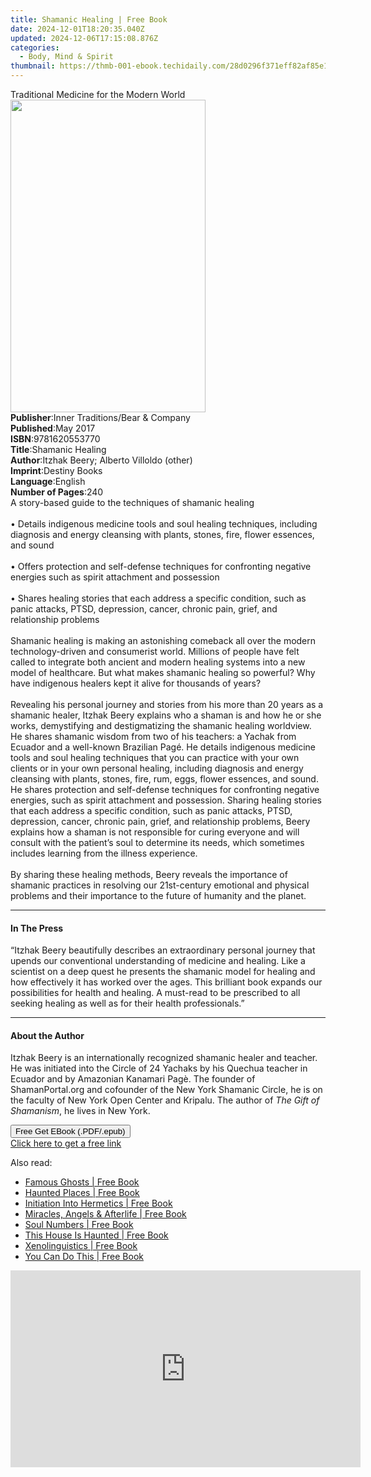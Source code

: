 ```yaml
---
title: Shamanic Healing | Free Book
date: 2024-12-01T18:20:35.040Z
updated: 2024-12-06T17:15:08.876Z
categories:
  - Body, Mind & Spirit
thumbnail: https://thmb-001-ebook.techidaily.com/28d0296f371eff82af85e153f51dc2667b6c249f4fd09f26f20d59a3ff96e36f.jpg
---
```

<main id="book-container">
  <div class="flex flex-col">
    <div class="book-brief flex-1 py-6 px-4 sm:p-6 md:py-10 md:px-8">
      <!-- brief-->
      <div class="book-brief-main">
        Traditional Medicine for the Modern World
      </div>
    </div>
    <div
      class="book-meta-info flex-1 grid gap-4 col-start-1 col-end-3 row-start-1 sm:mb-6 sm:grid-cols-4 lg:gap-6 lg:col-start-2 lg:row-end-6 lg:row-span-6 lg:mb-0"
    >
      <div
        class="book-meta-info-left place-content-center mt-4 p-4 text-sm leading-6 col-start-2 col-span-2 dark:text-slate-400"
      >
        <img
          class="w-full h-500 object-cover rounded-lg sm:h-255 sm:col-span-2 lg:col-span-full"
          src="https://img-001-ebook.techidaily.com/2464197dda5a67c018d0b497d62911b9f192618840d5b46907fdbcb343fa4f40.jpg"
          alt=""
          width="312"
          height="500"
        />
      </div>
      <div
        class="book-meta-info-right mt-2 col-start-1 row-start-2 col-span-3 self-center"
      >
        <!-- meta data  -->
        <div class="flex flex-col px-4 md:px-8">
          <div class="flex-1">
            <strong>Publisher</strong>:<span class="px-2"
              >Inner Traditions/Bear &amp; Company</span
            >
          </div>
          <div class="flex-1">
            <strong>Published</strong>:<span class="px-2">May 2017</span>
          </div>
          <div class="flex-1">
            <strong>ISBN</strong>:<span class="px-2">9781620553770</span>
          </div>
          <div class="flex-1">
            <strong>Title</strong>:<span class="px-2">Shamanic Healing</span>
          </div>
          <div class="flex-1">
            <strong>Author</strong>:<span class="px-2"
              >Itzhak Beery; Alberto Villoldo (other)</span
            >
          </div>
          <div class="flex-1">
            <strong>Imprint</strong>:<span class="px-2">Destiny Books</span>
          </div>
          <div class="flex-1">
            <strong>Language</strong>:<span class="px-2">English</span>
          </div>
          <div class="flex-1">
            <strong>Number of Pages</strong>:<span class="px-2">240</span>
          </div>
        </div>
      </div>
    </div>
    <div class="book-description flex-1 py-6 px-4 sm:p-6 md:py-10 md:px-8">
      <div class="book-description-main">
        <div accordion-content="" id="description">
          A story-based guide to the techniques of shamanic healing<br /><br />•
          Details indigenous medicine tools and soul healing techniques,
          including diagnosis and energy cleansing with plants, stones, fire,
          flower essences, and sound<br /><br />• Offers protection and
          self-defense techniques for confronting negative energies such as
          spirit attachment and possession<br /><br />• Shares healing stories
          that each address a specific condition, such as panic attacks, PTSD,
          depression, cancer, chronic pain, grief, and relationship problems<br /><br />Shamanic
          healing is making an astonishing comeback all over the modern
          technology-driven and consumerist world. Millions of people have felt
          called to integrate both ancient and modern healing systems into a new
          model of healthcare. But what makes shamanic healing so powerful? Why
          have indigenous healers kept it alive for thousands of years?<br /><br />Revealing
          his personal journey and stories from his more than 20 years as a
          shamanic healer, Itzhak Beery explains who a shaman is and how he or
          she works, demystifying and destigmatizing the shamanic healing
          worldview. He shares shamanic wisdom from two of his teachers: a
          Yachak from Ecuador and a well-known Brazilian Pagé. He details
          indigenous medicine tools and soul healing techniques that you can
          practice with your own clients or in your own personal healing,
          including diagnosis and energy cleansing with plants, stones, fire,
          rum, eggs, flower essences, and sound. He shares protection and
          self-defense techniques for confronting negative energies, such as
          spirit attachment and possession. Sharing healing stories that each
          address a specific condition, such as panic attacks, PTSD, depression,
          cancer, chronic pain, grief, and relationship problems, Beery explains
          how a shaman is not responsible for curing everyone and will consult
          with the patient’s soul to determine its needs, which sometimes
          includes learning from the illness experience.<br /><br />By sharing
          these healing methods, Beery reveals the importance of shamanic
          practices in resolving our 21st-century emotional and physical
          problems and their importance to the future of humanity and the
          planet.
        </div>
        <div class="accordion-fader"></div>
      </div>
    </div>
    <div class="book-excerpts flex-1 py-6 px-4 sm:p-6 md:py-10 md:px-8">
      <!-- excerpts-->
      <div class="book-excerpts-main">
        <hr />
        <h4 class="placeholder placeholder-heading">
          <span>In The Press</span>
        </h4>
        <p>
          “Itzhak Beery beautifully describes an extraordinary personal journey
          that upends our conventional understanding of medicine and healing.
          Like a scientist on a deep quest he presents the shamanic model for
          healing and how effectively it has worked over the ages. This
          brilliant book expands our possibilities for health and healing. A
          must-read to be prescribed to all seeking healing as well as for their
          health professionals.”
        </p>
      </div>
    </div>
    <div class="book-about-author flex-1 py-6 px-4 sm:p-6 md:py-10 md:px-8">
      <!-- about author-->
      <div class="book-main-author-main">
        <hr />
        <h4 class="placeholder placeholder-heading">
          <span>About the Author</span>
        </h4>
        <p>
          Itzhak Beery is an internationally recognized shamanic healer and
          teacher. He was initiated into the Circle of 24 Yachaks by his Quechua
          teacher in Ecuador and by Amazonian Kanamari Pagè. The founder of
          ShamanPortal.org and cofounder of the New York Shamanic Circle, he is
          on the faculty of New York Open Center and Kripalu. The author of
          <i>The Gift of Shamanism</i>, he lives in New York.
        </p>
      </div>
    </div>
    <div class="book-free-get flex-1 py-6 px-4 sm:p-6 md:py-10 md:px-8">
      <button
        id="btn-free-get"
        class="bg-blue-500 hover:bg-blue-700 text-white font-bold py-2 px-4 rounded"
      >
        Free Get EBook (.PDF/.epub)
      </button>
      <div id="countdown-display" class="px-2 text-lg mt-2"></div>
      <a
        id="free-link"
        class="hidden bg-blue-500 hover:bg-blue-700 text-white font-bold py-2 px-4 rounded"
        href="https://www.ebooks.com/en-us/book/95782670/shamanic-healing/itzhak-beery/"
        target="_blank"
        >Click here to get a free link</a
      >
    </div>
    <script>
      let countdownTime = 0;
      let countdownInterval = null;
      document
        .getElementById('btn-free-get')
        .addEventListener('click', startCountdown);
      function startCountdown() {
        countdownTime = new Date().getTime() + 60000 * 3;
        countdownInterval = setInterval(updateCountdown, 1000);
        document.getElementById('btn-free-get').disabled = true;
        document
          .getElementById('btn-free-get')
          .classList.add('bg-gray-500', 'cursor-not-allowed');
      }
      function updateCountdown() {
        let currentTime = new Date().getTime();
        let timeLeft = countdownTime - currentTime;
        let secondsLeft = Math.floor(timeLeft / 1000);
        document.getElementById('countdown-display').innerHTML =
          `Remaining time: ${secondsLeft} seconds.`;
        if (secondsLeft <= 0) {
          clearInterval(countdownInterval);
          document.getElementById('btn-free-get').classList.add('hidden');
          document.getElementById('free-link').classList.remove('hidden');
          document.getElementById('countdown-display').innerHTML = '';
        }
      }
    </script>
  </div>
</main>

<ins class="adsbygoogle"
      style="display:block"
      data-ad-client="ca-pub-7571918770474297"
      data-ad-slot="8358498916"
      data-ad-format="auto"
      data-full-width-responsive="true"></ins>
    

<span class="atpl-alsoreadstyle">Also read:</span>
<div><ul>
<li><a href="https://novels-ebooks.techidaily.com/1733829-9781453279717-famous-ghosts/"><u>Famous Ghosts | Free Book</u></a></li>
<li><a href="https://novels-ebooks.techidaily.com/1739834-9781453279175-haunted-places/"><u>Haunted Places | Free Book</u></a></li>
<li><a href="https://novels-ebooks.techidaily.com/1732133-9781885928245-initiation-into-hermetics/"><u>Initiation Into Hermetics | Free Book</u></a></li>
<li><a href="https://novels-ebooks.techidaily.com/1733676-9781497665538-miracles-angels-afterlife/"><u>Miracles, Angels & Afterlife | Free Book</u></a></li>
<li><a href="https://novels-ebooks.techidaily.com/1736609-9781497644526-soul-numbers/"><u>Soul Numbers | Free Book</u></a></li>
<li><a href="https://novels-ebooks.techidaily.com/1733830-9781453279724-this-house-is-haunted/"><u>This House Is Haunted | Free Book</u></a></li>
<li><a href="https://novels-ebooks.techidaily.com/1740515-9781583947340-xenolinguistics/"><u>Xenolinguistics | Free Book</u></a></li>
<li><a href="https://novels-ebooks.techidaily.com/1740477-9781118701973-you-can-do-this/"><u>You Can Do This | Free Book</u></a></li>
</ul></div>

<!-- affiliate ads begin -->
<iframe width="560" height="315" src="https://www.youtube.com/embed/poI1NQxHfjc?si=ZLG0wziYcTKIKwL5" title="YouTube video player" frameborder="0" allow="accelerometer; autoplay; clipboard-write; encrypted-media; gyroscope; picture-in-picture; web-share" referrerpolicy="strict-origin-when-cross-origin" allowfullscreen></iframe>
<!-- affiliate ads end -->

